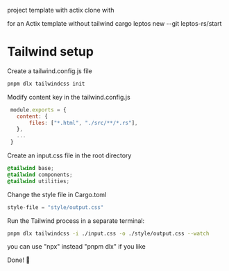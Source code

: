 project template with actix clone with

for an Actix template without tailwind
cargo leptos new --git leptos-rs/start

# Tailwind setup

Create a tailwind.config.js file

```bash
pnpm dlx tailwindcss init
```

Modify content key in the tailwind.config.js

```js
 module.exports = {
   content: {
       files: ["*.html", "./src/**/*.rs"],
   },
   ...
 }
```

Create an input.css file in the root directory

```css
@tailwind base;
@tailwind components;
@tailwind utilities;
```

Change the style file in Cargo.toml

```js
style-file = "style/output.css"
```

Run the Tailwind process in a separate terminal:

```bash
pnpm dlx tailwindcss -i ./input.css -o ./style/output.css --watch
```

you can use "npx" instead "pnpm dlx" if you like

Done! 🥳
